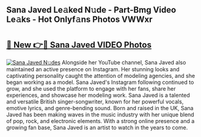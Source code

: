 ## Sana Javed Le𝚊ked N𝚞de - Part-Bmg Video Le𝚊ks - Hot Onlyf𝚊ns Photos VWWxr

# <h2><a href="http://ac10044.deff.icu/?id=Sana+Javed">🔗 New 👉🔴 Sana Javed VIDEO Photos</a></h2>

[![Sana Javed N𝚞des](https://i.imgur.com/rIISA9y.gif)](http://ac10044.deff.icu/?id=Sana+Javed)
Alongside her YouTube channel, Sana Javed also maintained an active presence on Instagram. Her stunning looks and captivating personality caught the attention of modeling agencies, and she began working as a model. Sana Javed's Instagram following continued to grow, and she used the platform to engage with her fans, share her experiences, and showcase her modeling work. Sana Javed is a talented and versatile British singer-songwriter, known for her powerful vocals, emotive lyrics, and genre-bending sound. Born and raised in the UK, Sana Javed has been making waves in the music industry with her unique blend of pop, rock, and electronic elements. With a strong online presence and a growing fan base, Sana Javed is an artist to watch in the years to come.
